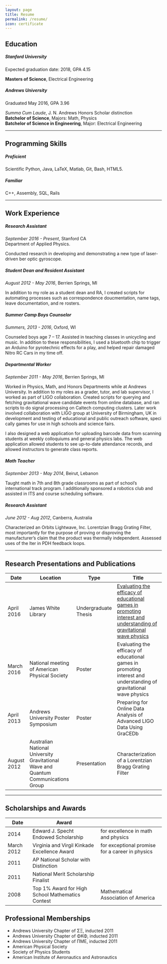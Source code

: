 ```yaml
---
layout: page
title: Resume
permalink: /resume/
icon: certificate
---
```


## Education

##### Stanford University
Expected graduation date: 2018, GPA 4.15  

**Masters of Science**, Electrical Engineering

##### Andrews University
Graduated May 2016, GPA 3.96  

*Summa Cum Laude*, J. N. Andrews Honors Scholar distinction  
**Batchelor of Science**, Majors: Math, Physics  
**Batchelor of Science in Engineering**, Major: Electrical Engineering

---

## Programming Skills

##### Proficient
Scientific Python, Java, LaTeX, Matlab, Git, Bash,  HTML5.

##### Familiar
C++, Assembly, SQL, Rails

---

## Work Experience

##### Research Assistant
*September 2016 - Present*, Stanford CA  
Department of Applied Physics.

Conducted research in developing and demonstrating a new type of laser-driven  ber optic gyroscope.

##### Student Dean and Resident Assistant

*August 2012 - May 2016*, Berrien Springs, MI

In addition to my role as a student dean and RA, I created scripts for automating processes such as correspondence doucmentation, name tags, leave documentation, and  re rosters.

##### Summer Camp Boys Counselor

*Summers, 2013 - 2016*, Oxford, WI

Counseled boys age 7 – 17. Assisted in teaching classes in unicycling and music. In addition to these responsibilities, I used a bluetooth chip to trigger an Arduino for pyrotechnic effects for a play, and helped repair damaged Nitro RC Cars in my time off.

##### Departmental Worker

*September 2011 - May 2016*, Berrien Springs, MI

Worked in Physics, Math, and Honors Departments while at Andrews University. In addition to my roles as a grader, tutor, and lab supervisor, I worked as part of LIGO collaboration. Created scripts for querying and fetching gravitational wave candidate events from online database, and ran scripts to do signal processing on Caltech computing clusters. Later work involved collaboration with LIGO group at University of Birmingham, UK in development and testing of educational and public outreach software, speci cally games for use in high schools and science fairs.

 I also designed a web application for uploading barcode data from scanning students at weekly colloquiums and general physics labs. The web application allowed students to see up-to-date attendance records, and allowed instructors to generate class reports.

##### Math Teacher

*September 2013 - May 2014*, Beirut, Lebanon

Taught math in 7th and 8th grade classrooms as part of school’s international track program. I additionally sponsored a robotics club and assisted in ITS and course scheduling software.

##### Research Assistant

*June 2012 - Aug 2012*, Canberra, Australia

Characterized an Orbits Lightwave, Inc. Lorentzian Bragg Grating Filter, most importantly for the purpose of proving or disproving the manufacturer’s claim that the product was thermally independent. Assessed uses of the  lter in PDH feedback loops.

---

## Research Presentations and Publications

<table class="u-full-width">
  <thead>
    <tr>
      <th>Date</th>
      <th>Location</th>
      <th>Type</th>
      <th>Title</th>
    </tr>
  </thead>
  <tbody>
  	<tr>
  	  <td>April 2016</td>
  	  <td>James White Library</td>
  	  <td>Undergraduate Thesis</td>
  	  <td><a href="http://digitalcommons.andrews.edu/cgi/viewcontent.cgi?article=1131&context=honors">Evaluating the efficacy of educational games in promoting interest and understanding of gravitational wave physics</a></td>
  	</tr>
    <tr>
      <td>March 2016</td>
      <td>National meeting of American Physical Society</td>
      <td>Poster</td>
      <td>Evaluating the efficacy of educational games in promoting interest and understanding of gravitational wave physics</td>
    </tr>
    <tr>
      <td>April 2013</td>
      <td>Andrews University Poster Symposium</td>
      <td>Poster</td>
      <td>Preparing for Online Data Analysis of Advanced LIGO Data Using GraCEDb</td>
    </tr>
    <tr>
    	<td>August 2012</td>
    	<td>Australian National University Gravitational Wave and Quantum Communications Group</td>
    	<td>Presentation</td>
    	<td>Characterization of a Lorentzian Bragg Grating Filter</td>
    </tr>
  </tbody>
</table>

---

## Scholarships and Awards

<table class="u-full-width">
  <thead>
    <tr>
      <th>Date</th>
      <th>Award</th>
      <th></th>
    </tr>
  </thead>
  <tbody>
  	<tr>
  	  <td>2014</td>
  	  <td>Edward J. Specht Endowed Scholarship</td>
  	  <td>for excellence in math and physics</td>
  	</tr>
    <tr>
      <td>March 2012</td>
      <td>Virginia and Virgil Kinkade Excellence Award</td>
      <td>for exceptional promise for a career in physics</td>
    </tr>
    <tr>
      <td>2011</td>
      <td>AP National Scholar with Distinction</td>
      <td></td>
    </tr>
    <tr>
    	<td>2011</td>
    	<td>National Merit Scholarship Finalist</td>
    	<td></td>
    </tr>
    <tr>
    	<td>2008</td>
    	<td>Top 1% Award for High School Mathematics Contest</td>
    	<td>Mathematical Association of America</td>
    </tr>
  </tbody>
</table>

## Professional Memberships

- Andrews University Chapter of ΣΞ, inducted 2011 
- Andrews University Chapter of ΦΚΦ, inducted 2011 
- Andrews University Chapter of ΠΜΕ, inducted 2011 
- American Physical Society
- Society of Physics Students
- American Institute of Aeronautics and Astronautics